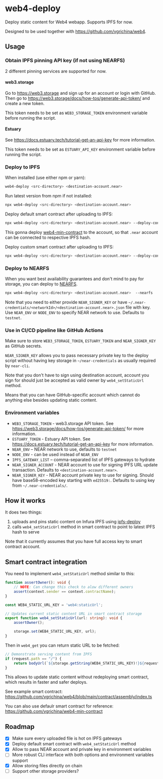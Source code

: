 # web4-deploy

Deploy static content for Web4 webapp. Supports IPFS for now.

Designed to be used together with https://github.com/vgrichina/web4.

## Usage

### Obtain IPFS pinning API key (if not using NEARFS)

2 different pinning services are supported for now.

#### web3.storage

Go to https://web3.storage and sign up for an account or login with GitHub.
Then go to https://web3.storage/docs/how-tos/generate-api-token/ and create a new token.

This token needs to be set as `WEB3_STORAGE_TOKEN` environment variable before running the script.

#### Estuary

See https://docs.estuary.tech/tutorial-get-an-api-key for more information.

This token needs to be set as `ESTUARY_API_KEY` environment variable before running the script.

### Deploy to IPFS

When installed (use either npm or yarn):

```sh
web4-deploy <src-directory> <destination-account.near>
```

Run latest version from npm if not installed:

```sh
npx web4-deploy <src-directory> <destination-account.near>
```

Deploy default smart contract after uploading to IPFS:

```sh
npx web4-deploy <src-directory> <destination-account.near> --deploy-contract
```

This gonna deploy [web4-min-contract](https://github.com/vgrichina/web4-min-contract) to the account, so that `.near` account can be connected to respective IPFS hash.

Deploy custom smart contract after uploading to IPFS:

```sh
npx web4-deploy <src-directory> <destination-account.near> --deploy-contract path/to/contract.wasm
```

### Deploy to NEARFS

When you want best availability guarantees and don't mind to pay for storage, you can deploy to [NEARFS](https://github.com/vgrichina/nearfs).

```sh
npx web4-deploy <src-directory> <destination-account.near>  --nearfs
```

Note that you need to either provide `NEAR_SIGNER_KEY` or have `~/.near-credentials/<networkId>/<destination-account.near>.json` file with key. Use `NEAR_ENV` or `NODE_ENV` to specify NEAR network to use. Defaults to `testnet`.

### Use in CI/CD pipeline like GitHub Actions

Make sure to store `WEB3_STORAGE_TOKEN`, `ESTUARY_TOKEN` and `NEAR_SIGNER_KEY` as GitHub secrets.

`NEAR_SIGNER_KEY` allows you to pass necessary private key to the deploy script without having key storage in `~/near-credentials` as usually required by `near-cli`.

Note that you don't have to sign using destination account, account you sign for should just be accepted as valid owner by `web4_setStaticUrl` method.

Means that you can have GitHub-specific account which cannot do anything else besides updating static content.

### Environment variables

- `WEB3_STORAGE_TOKEN` - web3.storage API token. See https://web3.storage/docs/how-tos/generate-api-token/ for more information.
- `ESTUARY_TOKEN` - Estuary API token. See https://docs.estuary.tech/tutorial-get-an-api-key for more information.
- `NEAR_ENV` – NEAR network to use, defaults to `testnet`
- `NODE_ENV` - can be used instead of `NEAR_ENV`
- `IPFS_GATEWAY_LIST` – comma-separated list of IPFS gateways to hydrate
- `NEAR_SIGNER_ACCOUNT` - NEAR account to use for signing IPFS URL update transaction. Defaults to `<destination-account.near>`.
- `NEAR_SIGNER_KEY` - NEAR account private key to use for signing. Should have base58-encoded key starting with `ed25519:`. Defaults to using key from `~/.near-credentials/`.

## How it works

It does two things:
1) uploads and pins static content on Infura IPFS using [ipfs-deploy](https://github.com/ipfs-shipyard/ipfs-deploy)
2) calls `web4_setStaticUrl` method in smart contract to point to latest IPFS hash to serve

Note that it currently assumes that you have full access key to smart contract account.

## Smart contract integration

You need to implement `web4_setStaticUrl` method similar to this:

```ts
function assertOwner(): void {
    // NOTE: Can change this check to alow different owners
    assert(context.sender == context.contractName);
}

const WEB4_STATIC_URL_KEY = 'web4:staticUrl';

// Updates current static content URL in smart contract storage
export function web4_setStaticUrl(url: string): void {
    assertOwner();

    storage.set(WEB4_STATIC_URL_KEY, url);
}
```

Then in `web4_get` you can return static URL to be fetched:

```ts
// Demonstrate serving content from IPFS
if (request.path == "/") {
    return bodyUrl(`${storage.getString(WEB4_STATIC_URL_KEY)!}${request.path}`);
}

```

This allows to update static content without redeploying smart contract, which results in faster and safer deploys.

See example smart contract: https://github.com/vgrichina/web4/blob/main/contract/assembly/index.ts

You can also use defaulr smart contract for reference: https://github.com/vgrichina/web4-min-contract

## Roadmap

- [x] Make sure every uploaded file is hot on IPFS gateways
- [x] Deploy default smart contract with `web4_setStaticUrl` method
- [x] Allow to pass NEAR account and private key in environment variables
- [ ] More robust CLI interface with both options and environment variables support
- [x] Allow storing files directly on chain
- [ ] Support other storage providers?
